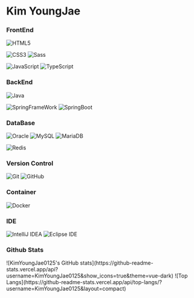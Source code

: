 <h1>Kim YoungJae</h1>

<h3>FrontEnd</h3>
<p>
    <img alt="HTML5" src="https://img.shields.io/badge/HTML5-E34F26?style=flat-square&logo=HTML5&logoColor=white">
</p>
<p>
    <img alt="CSS3" src="https://img.shields.io/badge/CSS3-1572B6?style=flat-square&logo=CSS3&logoColor=white">
    <img alt="Sass" src="https://img.shields.io/badge/Sass(Scss)-CC6699?style=flat-square&logo=Sass&logoColor=white">
</p>
<p>
    <img alt="JavaScript" src="https://img.shields.io/badge/JavaScript-F7DF1E?style=flat-square&logo=javaScript&logoColor=white">
    <img alt="TypeScript" src="https://img.shields.io/badge/TypeScript-3178C6?style=flat-square&logo=typeScript&logoColor=white">
</p>

<h3>BackEnd</h2>
<p>
    <img alt="Java" src="https://img.shields.io/badge/Java-9e371b?style=flat-square&logo=Java&logoColor=white">
</p>
<p>
    <img alt="SpringFrameWork" src="https://img.shields.io/badge/Spring FrameWork-6DB33F?style=flat-square&logo=Spring&logoColor=white">
    <img alt="SpringBoot" src="https://img.shields.io/badge/Spring Boot-6DB33F?style=flat-square&logo=SpringBoot&logoColor=white">
</p>

<h3>DataBase</h2>
<p>
    <img alt="Oracle" src="https://img.shields.io/badge/Oracle-F80000?style=flat-square&logo=oracle&logoColor=white">
    <img alt="MySQL" src="https://img.shields.io/badge/MySQL-4479A1?style=flat-square&logo=mysql&logoColor=white">
    <img alt="MariaDB" src="https://img.shields.io/badge/MariaDB-003545?style=flat-square&logo=mariaDB&logoColor=white">
</p>
<p>
    <img alt="Redis" src="https://img.shields.io/badge/Redis-DC382D?style=flat-square&logo=Redis&logoColor=white">
</p>

<h3>Version Control</h2>
<p>
    <img alt="Git" src="https://img.shields.io/badge/Git-F05032?style=flat-square&logo=Git&logoColor=white">
    <img alt="GitHub" src="https://img.shields.io/badge/GitHub-181717?style=flat-square&logo=GitHub&logoColor=white">
</p>

<h3>Container</h2>
<p>
    <img alt="Docker" src="https://img.shields.io/badge/Docker-2496ED?style=flat-square&logo=Docker&logoColor=white">
</p>

<h3>IDE</h3>
<p>
    <img alt="IntelliJ IDEA" src="https://img.shields.io/badge/IntelliJ IDEA Community-000000?style=flat-square&logo=IntelliJ IDEA&logoColor=white">
    <img alt="Eclipse IDE" src="https://img.shields.io/badge/Eclipse IDE-2C2255?style=flat-square&logo=Eclipse IDE&logoColor=white">
</p>

<h3>Github Stats</h3>
![KimYoungJae0125's GitHub stats](https://github-readme-stats.vercel.app/api?username=KimYoungJae0125&show_icons=true&theme=vue-dark)
![Top Langs](https://github-readme-stats.vercel.app/api/top-langs/?username=KimYoungJae0125&layout=compact)


